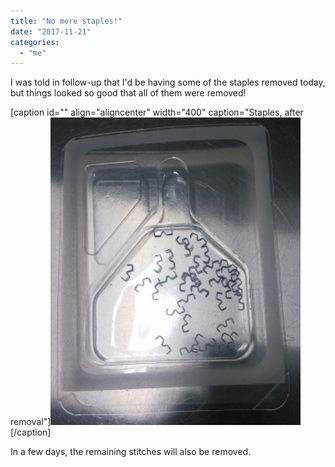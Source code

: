 ```yaml
---
title: "No more staples!"
date: "2017-11-21"
categories: 
  - "me"
---
```


I was told in follow-up that I'd be having some of the staples removed today, but things looked so good that all of them were removed!

\[caption id="" align="aligncenter" width="400" caption="Staples, after removal"\][![image](images/wp-1511277669879.jpg "wp-1511277669879")](https://blog.1407.org/wp-content/uploads/2017/11/wp-1511277669879.jpg)\[/caption\]

In a few days, the remaining stitches will also be removed.
